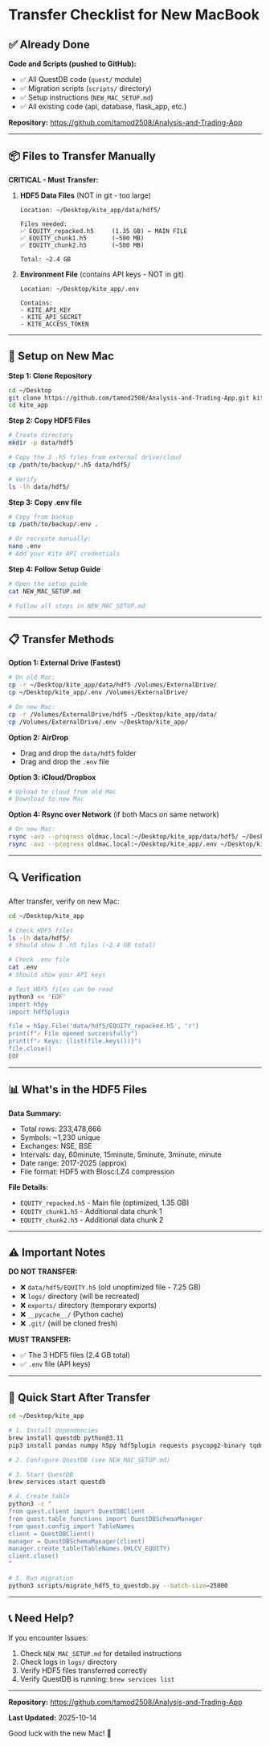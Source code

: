 # Transfer Checklist for New MacBook

## ✅ Already Done

**Code and Scripts (pushed to GitHub):**
- ✅ All QuestDB code (`quest/` module)
- ✅ Migration scripts (`scripts/` directory)
- ✅ Setup instructions (`NEW_MAC_SETUP.md`)
- ✅ All existing code (api, database, flask_app, etc.)

**Repository:** https://github.com/tamod2508/Analysis-and-Trading-App

---

## 📦 Files to Transfer Manually

**CRITICAL - Must Transfer:**

1. **HDF5 Data Files** (NOT in git - too large)
   ```
   Location: ~/Desktop/kite_app/data/hdf5/

   Files needed:
   ✅ EQUITY_repacked.h5     (1.35 GB) ← MAIN FILE
   ✅ EQUITY_chunk1.h5       (~500 MB)
   ✅ EQUITY_chunk2.h5       (~500 MB)

   Total: ~2.4 GB
   ```

2. **Environment File** (contains API keys - NOT in git)
   ```
   Location: ~/Desktop/kite_app/.env

   Contains:
   - KITE_API_KEY
   - KITE_API_SECRET
   - KITE_ACCESS_TOKEN
   ```

---

## 🚀 Setup on New Mac

**Step 1: Clone Repository**
```bash
cd ~/Desktop
git clone https://github.com/tamod2508/Analysis-and-Trading-App.git kite_app
cd kite_app
```

**Step 2: Copy HDF5 Files**
```bash
# Create directory
mkdir -p data/hdf5

# Copy the 3 .h5 files from external drive/cloud
cp /path/to/backup/*.h5 data/hdf5/

# Verify
ls -lh data/hdf5/
```

**Step 3: Copy .env file**
```bash
# Copy from backup
cp /path/to/backup/.env .

# Or recreate manually:
nano .env
# Add your Kite API credentials
```

**Step 4: Follow Setup Guide**
```bash
# Open the setup guide
cat NEW_MAC_SETUP.md

# Follow all steps in NEW_MAC_SETUP.md
```

---

## 📋 Transfer Methods

**Option 1: External Drive (Fastest)**
```bash
# On old Mac:
cp -r ~/Desktop/kite_app/data/hdf5 /Volumes/ExternalDrive/
cp ~/Desktop/kite_app/.env /Volumes/ExternalDrive/

# On new Mac:
cp -r /Volumes/ExternalDrive/hdf5 ~/Desktop/kite_app/data/
cp /Volumes/ExternalDrive/.env ~/Desktop/kite_app/
```

**Option 2: AirDrop**
- Drag and drop the `data/hdf5` folder
- Drag and drop the `.env` file

**Option 3: iCloud/Dropbox**
```bash
# Upload to cloud from old Mac
# Download to new Mac
```

**Option 4: Rsync over Network** (if both Macs on same network)
```bash
# On new Mac:
rsync -avz --progress oldmac.local:~/Desktop/kite_app/data/hdf5/ ~/Desktop/kite_app/data/hdf5/
rsync -avz --progress oldmac.local:~/Desktop/kite_app/.env ~/Desktop/kite_app/
```

---

## 🔍 Verification

After transfer, verify on new Mac:

```bash
cd ~/Desktop/kite_app

# Check HDF5 files
ls -lh data/hdf5/
# Should show 3 .h5 files (~2.4 GB total)

# Check .env file
cat .env
# Should show your API keys

# Test HDF5 files can be read
python3 << 'EOF'
import h5py
import hdf5plugin

file = h5py.File('data/hdf5/EQUITY_repacked.h5', 'r')
print(f"✓ File opened successfully")
print(f"✓ Keys: {list(file.keys())}")
file.close()
EOF
```

---

## 📊 What's in the HDF5 Files

**Data Summary:**
- Total rows: 233,478,666
- Symbols: ~1,230 unique
- Exchanges: NSE, BSE
- Intervals: day, 60minute, 15minute, 5minute, 3minute, minute
- Date range: 2017-2025 (approx)
- File format: HDF5 with Blosc:LZ4 compression

**File Details:**
- `EQUITY_repacked.h5` - Main file (optimized, 1.35 GB)
- `EQUITY_chunk1.h5` - Additional data chunk 1
- `EQUITY_chunk2.h5` - Additional data chunk 2

---

## ⚠️ Important Notes

**DO NOT TRANSFER:**
- ❌ `data/hdf5/EQUITY.h5` (old unoptimized file - 7.25 GB)
- ❌ `logs/` directory (will be recreated)
- ❌ `exports/` directory (temporary exports)
- ❌ `__pycache__/` (Python cache)
- ❌ `.git/` (will be cloned fresh)

**MUST TRANSFER:**
- ✅ The 3 HDF5 files (2.4 GB total)
- ✅ `.env` file (API keys)

---

## 🎯 Quick Start After Transfer

```bash
cd ~/Desktop/kite_app

# 1. Install dependencies
brew install questdb python@3.11
pip3 install pandas numpy h5py hdf5plugin requests psycopg2-binary tqdm

# 2. Configure QuestDB (see NEW_MAC_SETUP.md)

# 3. Start QuestDB
brew services start questdb

# 4. Create table
python3 -c "
from quest.client import QuestDBClient
from quest.table_functions import QuestDBSchemaManager
from quest.config import TableNames
client = QuestDBClient()
manager = QuestDBSchemaManager(client)
manager.create_table(TableNames.OHLCV_EQUITY)
client.close()
"

# 5. Run migration
python3 scripts/migrate_hdf5_to_questdb.py --batch-size=25000
```

---

## 📞 Need Help?

If you encounter issues:
1. Check `NEW_MAC_SETUP.md` for detailed instructions
2. Check logs in `logs/` directory
3. Verify HDF5 files transferred correctly
4. Verify QuestDB is running: `brew services list`

---

**Repository:** https://github.com/tamod2508/Analysis-and-Trading-App

**Last Updated:** 2025-10-14

Good luck with the new Mac! 🚀
